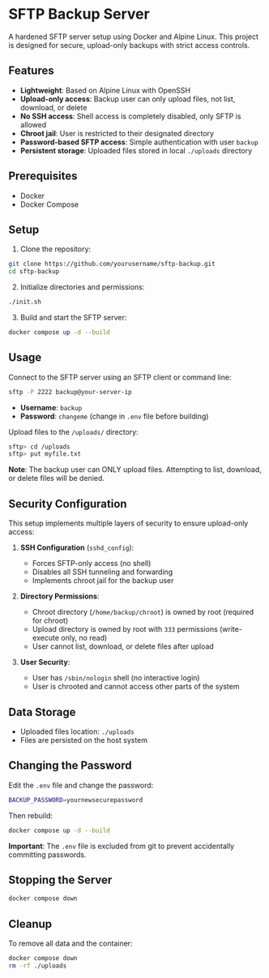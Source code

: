 # SFTP Backup Server

A hardened SFTP server setup using Docker and Alpine Linux. This project is designed for secure, upload-only backups with strict access controls.

## Features
- **Lightweight**: Based on Alpine Linux with OpenSSH
- **Upload-only access**: Backup user can only upload files, not list, download, or delete
- **No SSH access**: Shell access is completely disabled, only SFTP is allowed
- **Chroot jail**: User is restricted to their designated directory
- **Password-based SFTP access**: Simple authentication with user `backup`
- **Persistent storage**: Uploaded files stored in local `./uploads` directory

## Prerequisites
- Docker
- Docker Compose

## Setup

1. Clone the repository:
```bash
git clone https://github.com/yourusername/sftp-backup.git
cd sftp-backup
```

2. Initialize directories and permissions:
```bash
./init.sh
```

3. Build and start the SFTP server:
```bash
docker compose up -d --build
```

## Usage

Connect to the SFTP server using an SFTP client or command line:
```bash
sftp -P 2222 backup@your-server-ip
```
  - **Username**: `backup`
  - **Password**: `changeme` (change in `.env` file before building)

Upload files to the `/uploads/` directory:
```bash
sftp> cd /uploads
sftp> put myfile.txt
```

**Note**: The backup user can ONLY upload files. Attempting to list, download, or delete files will be denied.

## Security Configuration

This setup implements multiple layers of security to ensure upload-only access:

1. **SSH Configuration** (`sshd_config`):
   - Forces SFTP-only access (no shell)
   - Disables all SSH tunneling and forwarding
   - Implements chroot jail for the backup user

2. **Directory Permissions**:
   - Chroot directory (`/home/backup/chroot`) is owned by root (required for chroot)
   - Upload directory is owned by root with `333` permissions (write-execute only, no read)
   - User cannot list, download, or delete files after upload

3. **User Security**:
   - User has `/sbin/nologin` shell (no interactive login)
   - User is chrooted and cannot access other parts of the system

## Data Storage

- Uploaded files location: `./uploads`
- Files are persisted on the host system

## Changing the Password

Edit the `.env` file and change the password:
```bash
BACKUP_PASSWORD=yournewsecurepassword
```

Then rebuild:
```bash
docker compose up -d --build
```

**Important**: The `.env` file is excluded from git to prevent accidentally committing passwords.

## Stopping the Server

```bash
docker compose down
```

## Cleanup

To remove all data and the container:

```bash
docker compose down
rm -rf ./uploads
```
